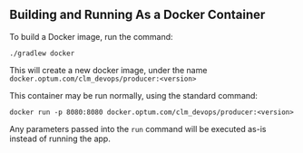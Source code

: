 

## Building and Running As a Docker Container

To build a Docker image, run the command:

```
./gradlew docker
```

This will create a new docker image, under the name `docker.optum.com/clm_devops/producer:<version>`

This container may be run normally, using the standard command:

```
docker run -p 8080:8080 docker.optum.com/clm_devops/producer:<version>
```

Any parameters passed into the `run` command will be executed as-is instead of running the app.